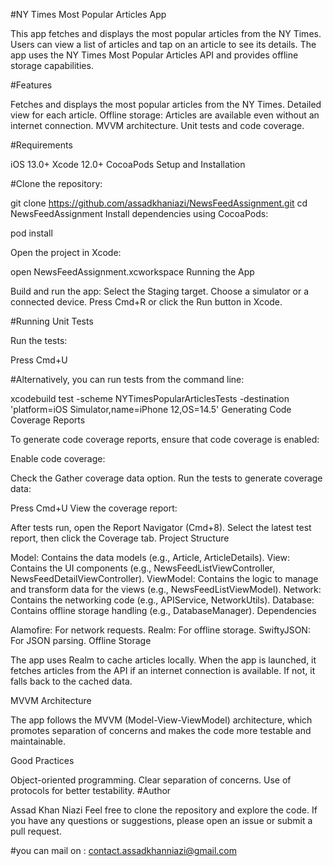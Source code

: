 #NY Times Most Popular Articles App

This app fetches and displays the most popular articles from the NY Times. Users can view a list of articles and tap on an article to see its details. The app uses the NY Times Most Popular Articles API and provides offline storage capabilities.

#Features

Fetches and displays the most popular articles from the NY Times.
Detailed view for each article.
Offline storage: Articles are available even without an internet connection.
MVVM architecture.
Unit tests and code coverage.

#Requirements

iOS 13.0+
Xcode 12.0+
CocoaPods
Setup and Installation

#Clone the repository:


git clone https://github.com/assadkhaniazi/NewsFeedAssignment.git
cd NewsFeedAssignment
Install dependencies using CocoaPods:


pod install

Open the project in Xcode:


open NewsFeedAssignment.xcworkspace
Running the App

Build and run the app:
Select the Staging target.
Choose a simulator or a connected device.
Press Cmd+R or click the Run button in Xcode.

#Running Unit Tests


Run the tests:

Press Cmd+U 

#Alternatively, you can run tests from the command line:


xcodebuild test -scheme NYTimesPopularArticlesTests -destination 'platform=iOS Simulator,name=iPhone 12,OS=14.5'
Generating Code Coverage Reports

To generate code coverage reports, ensure that code coverage is enabled:

Enable code coverage:


Check the Gather coverage data option.
Run the tests to generate coverage data:

Press Cmd+U View the coverage report:

After tests run, open the Report Navigator (Cmd+8).
Select the latest test report, then click the Coverage tab.
Project Structure

Model: Contains the data models (e.g., Article, ArticleDetails).
View: Contains the UI components (e.g., NewsFeedListViewController, NewsFeedDetailViewController).
ViewModel: Contains the logic to manage and transform data for the views (e.g., NewsFeedListViewModel).
Network: Contains the networking code (e.g., APIService, NetworkUtils).
Database: Contains offline storage handling (e.g., DatabaseManager).
Dependencies

Alamofire: For network requests.
Realm: For offline storage.
SwiftyJSON: For JSON parsing.
Offline Storage

The app uses Realm to cache articles locally. When the app is launched, it fetches articles from the API if an internet connection is available. If not, it falls back to the cached data.

MVVM Architecture

The app follows the MVVM (Model-View-ViewModel) architecture, which promotes separation of concerns and makes the code more testable and maintainable.

Good Practices

Object-oriented programming.
Clear separation of concerns.
Use of protocols for better testability.
#Author

Assad Khan Niazi
Feel free to clone the repository and explore the code. If you have any questions or suggestions, please open an issue or submit a pull request.

#you can mail on : contact.assadkhanniazi@gmail.com

